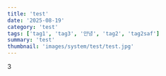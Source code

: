 ```yaml
---
title: 'test'
date: '2025-08-19'
category: 'test'
tags: ['tag1', 'tag3', '안녕', 'tag2', 'tag2saf']
summary: 'test'
thumbnail: 'images/system/test/test.jpg'
---
```


3
